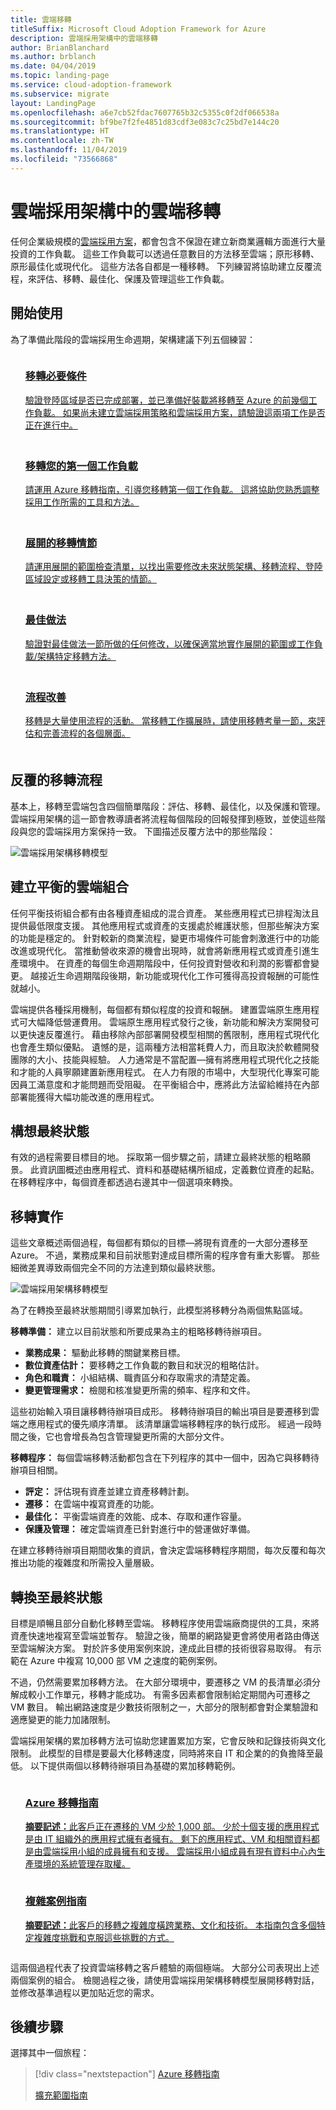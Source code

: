 ```yaml
---
title: 雲端移轉
titleSuffix: Microsoft Cloud Adoption Framework for Azure
description: 雲端採用架構中的雲端移轉
author: BrianBlanchard
ms.author: brblanch
ms.date: 04/04/2019
ms.topic: landing-page
ms.service: cloud-adoption-framework
ms.subservice: migrate
layout: LandingPage
ms.openlocfilehash: a6e7cb52fdac7607765b32c5355c0f2df066538a
ms.sourcegitcommit: bf9be7f2fe4851d83cdf3e083c7c25bd7e144c20
ms.translationtype: HT
ms.contentlocale: zh-TW
ms.lasthandoff: 11/04/2019
ms.locfileid: "73566868"
---
```

# <a name="cloud-migration-in-the-cloud-adoption-framework"></a>雲端採用架構中的雲端移轉

任何企業級規模的[雲端採用方案](../plan/index.md)，都會包含不保證在建立新商業邏輯方面進行大量投資的工作負載。 這些工作負載可以透過任意數目的方法移至雲端；原形移轉、原形最佳化或現代化。 這些方法各自都是一種移轉。 下列練習將協助建立反覆流程，來評估、移轉、最佳化、保護及管理這些工作負載。

## <a name="getting-started"></a>開始使用

為了準備此階段的雲端採用生命週期，架構建議下列五個練習：

<!-- markdownlint-disable MD033 -->
<ul class="panelContent cardsF">
    <li style="display: flex; flex-direction: column;">
        <a href="./azure-migration-guide/prerequisites.md?tabs=Checklist">
            <div class="cardSize">
                <div class="cardPadding" style="padding-bottom:10px;">
                    <div class="card" style="padding-bottom:10px;">
                        <div class="cardImageOuter">
                            <div class="cardImage">
                                <img alt="" src="../_images/icons/1.png" data-linktype="external">
                            </div>
                        </div>
                        <div class="cardText" style="padding-left:0px;">
                            <h3>移轉必要條件</h3>
驗證登陸區域是否已完成部署，並已準備好裝載將移轉至 Azure 的前幾個工作負載。 如果尚未建立雲端採用策略和雲端採用方案，請驗證這兩項工作是否正在進行中。
                        </div>
                    </div>
                </div>
            </div>
        </a>
    </li>
    <li style="display: flex; flex-direction: column;">
        <a href="./azure-migration-guide/index.md">
            <div class="cardSize">
                <div class="cardPadding" style="padding-bottom:10px;">
                    <div class="card" style="padding-bottom:10px;">
                        <div class="cardImageOuter">
                            <div class="cardImage">
                                <img alt="" src="../_images/icons/2.png" data-linktype="external">
                            </div>
                        </div>
                        <div class="cardText" style="padding-left:0px;">
                            <h3>移轉您的第一個工作負載</h3>
請運用 Azure 移轉指南，引導您移轉第一個工作負載。 這將協助您熟悉調整採用工作所需的工具和方法。
                        </div>
                    </div>
                </div>
            </div>
        </a>
    </li>
    <li style="display: flex; flex-direction: column;">
        <a href="./expanded-scope/index.md">
            <div class="cardSize">
                <div class="cardPadding" style="padding-bottom:10px;">
                    <div class="card" style="padding-bottom:10px;">
                        <div class="cardImageOuter">
                            <div class="cardImage">
                                <img alt="" src="../_images/icons/3.png" data-linktype="external">
                            </div>
                        </div>
                        <div class="cardText" style="padding-left:0px;">
                            <h3>展開的移轉情節</h3>
請運用展開的範圍檢查清單，以找出需要修改未來狀態架構、移轉流程、登陸區域設定或移轉工具決策的情節。
                        </div>
                    </div>
                </div>
            </div>
        </a>
    </li>
    <li style="display: flex; flex-direction: column;">
        <a href="./azure-best-practices/index.md">
            <div class="cardSize">
                <div class="cardPadding" style="padding-bottom:10px;">
                    <div class="card" style="padding-bottom:10px;">
                        <div class="cardImageOuter">
                            <div class="cardImage">
                                <img alt="" src="../_images/icons/4.png" data-linktype="external">
                            </div>
                        </div>
                        <div class="cardText" style="padding-left:0px;">
                            <h3>最佳做法</h3>
驗證對最佳做法一節所做的任何修改，以確保適當地實作展開的範圍或工作負載/架構特定移轉方法。
                        </div>
                    </div>
                </div>
            </div>
        </a>
    </li>
    <li style="display: flex; flex-direction: column;">
        <a href="./migration-considerations/index.md">
            <div class="cardSize">
                <div class="cardPadding" style="padding-bottom:10px;">
                    <div class="card" style="padding-bottom:10px;">
                        <div class="cardImageOuter">
                            <div class="cardImage">
                                <img alt="" src="../_images/icons/5.png" data-linktype="external">
                            </div>
                        </div>
                        <div class="cardText" style="padding-left:0px;">
                            <h3>流程改善</h3>
移轉是大量使用流程的活動。 當移轉工作擴展時，請使用移轉考量一節，來評估和完善流程的各個層面。
                        </div>
                    </div>
                </div>
            </div>
        </a>
    </li>
</ul>
<!-- markdownlint-enable MD033 -->

## <a name="iterative-migration-process"></a>反覆的移轉流程

基本上，移轉至雲端包含四個簡單階段：評估、移轉、最佳化，以及保護和管理。 雲端採用架構的這一節會教導讀者將流程每個階段的回報發揮到極致，並使這些階段與您的雲端採用方案保持一致。 下圖描述反覆方法中的那些階段：

![雲端採用架構移轉模型](../_images/operational-transformation-migrate.png)

## <a name="create-a-balanced-cloud-portfolio"></a>建立平衡的雲端組合

任何平衡技術組合都有由各種資產組成的混合資產。 某些應用程式已排程淘汰且提供最低限度支援。 其他應用程式或資產的支援處於維護狀態，但那些解決方案的功能是穩定的。 針對較新的商業流程，變更市場條件可能會刺激進行中的功能改進或現代化。 當推動營收來源的機會出現時，就會將新應用程式或資產引進生產環境中。 在資產的每個生命週期階段中，任何投資對營收和利潤的影響都會變更。 越接近生命週期階段後期，新功能或現代化工作可獲得高投資報酬的可能性就越小。

雲端提供各種採用機制，每個都有類似程度的投資和報酬。 建置雲端原生應用程式可大幅降低營運費用。 雲端原生應用程式發行之後，新功能和解決方案開發可以更快速反覆進行。 藉由移除內部部署開發模型相關的舊限制，應用程式現代化也會產生類似優點。 遺憾的是，這兩種方法相當耗費人力，而且取決於軟體開發團隊的大小、技能與經驗。 人力通常是不當配置&mdash;擁有將應用程式現代化之技能和才能的人員寧願建置新應用程式。 在人力有限的市場中，大型現代化專案可能因員工滿意度和才能問題而受阻礙。 在平衡組合中，應將此方法留給維持在內部部署能獲得大幅功能改進的應用程式。

## <a name="envision-an-end-state"></a>構想最終狀態

有效的過程需要目標目的地。 採取第一個步驟之前，請建立最終狀態的粗略願景。 此資訊圖概述由應用程式、資料和基礎結構所組成，定義數位資產的起點。 在移轉程序中，每個資產都透過右邊其中一個選項來轉換。

## <a name="migration-implementation"></a>移轉實作

這些文章概述兩個過程，每個都有類似的目標&mdash;將現有資產的一大部分遷移至 Azure。 不過，業務成果和目前狀態對達成目標所需的程序會有重大影響。 那些細微差異導致兩個完全不同的方法達到類似最終狀態。

![雲端採用架構移轉模型](../_images/operational-transformation-migrate.png)

為了在轉換至最終狀態期間引導累加執行，此模型將移轉分為兩個焦點區域。

**移轉準備：** 建立以目前狀態和所要成果為主的粗略移轉待辦項目。

- **業務成果：** 驅動此移轉的關鍵業務目標。
- **數位資產估計：** 要移轉之工作負載的數目和狀況的粗略估計。
- **角色和職責：** 小組結構、職責區分和存取需求的清楚定義。
- **變更管理需求：** 檢閱和核准變更所需的頻率、程序和文件。

這些初始輸入項目讓移轉待辦項目成形。 移轉待辦項目的輸出項目是要遷移到雲端之應用程式的優先順序清單。 該清單讓雲端移轉程序的執行成形。 經過一段時間之後，它也會增長為包含管理變更所需的大部分文件。

**移轉程序：** 每個雲端移轉活動都包含在下列程序的其中一個中，因為它與移轉待辦項目相關。

- **評定：** 評估現有資產並建立資產移轉計劃。
- **遷移：** 在雲端中複寫資產的功能。
- **最佳化：** 平衡雲端資產的效能、成本、存取和運作容量。
- **保護及管理：** 確定雲端資產已針對進行中的營運做好準備。

在建立移轉待辦項目期間收集的資訊，會決定雲端移轉程序期間，每次反覆和每次推出功能的複雜度和所需投入量層級。

## <a name="transition-to-the-end-state"></a>轉換至最終狀態

目標是順暢且部分自動化移轉至雲端。 移轉程序使用雲端廠商提供的工具，來將資產快速地複寫至雲端並暫存。 驗證之後，簡單的網路變更會將使用者路由傳送至雲端解決方案。 對於許多使用案例來說，達成此目標的技術很容易取得。 有示範在 Azure 中複寫 10,000 部 VM 之速度的範例案例。

不過，仍然需要累加移轉方法。 在大部分環境中，要遷移之 VM 的長清單必須分解成較小工作單元，移轉才能成功。 有需多因素都會限制給定期間內可遷移之 VM 數目。 輸出網路速度是少數技術限制之一，大部分的限制都會對企業驗證和適應變更的能力加諸限制。

雲端採用架構的累加移轉方法可協助您建置累加方案，它會反映和記錄技術與文化限制。 此模型的目標是要最大化移轉速度，同時將來自 IT 和企業的的負擔降至最低。 以下提供兩個以移轉待辦項目為基礎的累加移轉範例。

<!-- markdownlint-disable MD033 -->

<ul class="panelContent cardsZ">
<li style="display: flex; flex-direction: column;">
    <a href="./azure-migration-guide/index.md" style="display: flex; flex-direction: column; flex: 1 0 auto;">
        <div class="cardSize" style="flex: 1 0 auto; display: flex;">
            <div class="cardPadding" style="display: flex;">
                <div class="card">
                    <div class="cardText">
                        <h3>Azure 移轉指南</h3>
                        <p><b>摘要記述：</b>此客戶正在遷移的 VM 少於 1,000 部。 少於十個支援的應用程式是由 IT 組織外的應用程式擁有者擁有。 剩下的應用程式、VM 和相關資料都是由雲端採用小組的成員擁有和支援。 雲端採用小組成員有現有資料中心內生產環境的系統管理存取權。</p>
                    </div>
                </div>
            </div>
        </div>
    </a>
</li>
<li style="display: flex; flex-direction: column;">
    <a href="./expanded-scope/index.md" style="display: flex; flex-direction: column; flex: 1 0 auto;">
        <div class="cardSize" style="flex: 1 0 auto; display: flex;">
            <div class="cardPadding" style="display: flex;">
                <div class="card">
                    <div class="cardText">
                        <h3>複雜案例指南</h3>
                        <p><b>摘要記述：</b>此客戶的移轉之複雜度橫跨業務、文化和技術。 本指南包含多個特定複雜度挑戰和克服這些挑戰的方式。</p>
                    </div>
                </div>
            </div>
        </div>
    </a>
</li>
</ul>

<!-- markdownlint-enable MD033 -->

這兩個過程代表了投資雲端移轉之客戶體驗的兩個極端。 大部分公司表現出上述兩個案例的組合。 檢閱過程之後，請使用雲端採用架構移轉模型展開移轉對話，並修改基準過程以更加貼近您的需求。

## <a name="next-steps"></a>後續步驟

選擇其中一個旅程：

> [!div class="nextstepaction"]
> [Azure 移轉指南](./azure-migration-guide/index.md)
>
> [擴充範圍指南](./expanded-scope/index.md)
